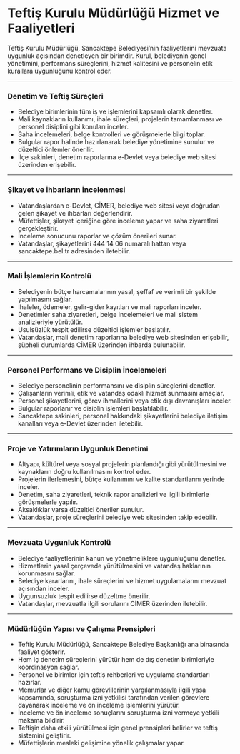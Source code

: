 # Teftiş Kurulu Müdürlüğü Hizmet ve Faaliyetleri

Teftiş Kurulu Müdürlüğü, Sancaktepe Belediyesi’nin faaliyetlerini mevzuata uygunluk açısından denetleyen bir birimdir. Kurul, belediyenin genel yönetimini, performans süreçlerini, hizmet kalitesini ve personelin etik kurallara uygunluğunu kontrol eder.

---

### **Denetim ve Teftiş Süreçleri**

- Belediye birimlerinin tüm iş ve işlemlerini kapsamlı olarak denetler.
- Mali kaynakların kullanımı, ihale süreçleri, projelerin tamamlanması ve personel disiplini gibi konuları inceler.
- Saha incelemeleri, belge kontrolleri ve görüşmelerle bilgi toplar.
- Bulgular rapor halinde hazırlanarak belediye yönetimine sunulur ve düzeltici önlemler önerilir.
- İlçe sakinleri, denetim raporlarına e-Devlet veya belediye web sitesi üzerinden erişebilir.

---

### **Şikayet ve İhbarların İncelenmesi**

- Vatandaşlardan e-Devlet, CİMER, belediye web sitesi veya doğrudan gelen şikayet ve ihbarları değerlendirir.
- Müfettişler, şikayet içeriğine göre inceleme yapar ve saha ziyaretleri gerçekleştirir.
- İnceleme sonucunu raporlar ve çözüm önerileri sunar.
- Vatandaşlar, şikayetlerini 444 14 06 numaralı hattan veya sancaktepe.bel.tr adresinden iletebilir.

---

### **Mali İşlemlerin Kontrolü**

- Belediyenin bütçe harcamalarının yasal, şeffaf ve verimli bir şekilde yapılmasını sağlar.
- İhaleler, ödemeler, gelir-gider kayıtları ve mali raporları inceler.
- Denetimler saha ziyaretleri, belge incelemeleri ve mali sistem analizleriyle yürütülür.
- Usulsüzlük tespit edilirse düzeltici işlemler başlatılır.
- Vatandaşlar, mali denetim raporlarına belediye web sitesinden erişebilir, şüpheli durumlarda CİMER üzerinden ihbarda bulunabilir.

---

### **Personel Performans ve Disiplin İncelemeleri**

- Belediye personelinin performansını ve disiplin süreçlerini denetler.
- Çalışanların verimli, etik ve vatandaş odaklı hizmet sunmasını amaçlar.
- Personel şikayetlerini, görev ihmallerini veya etik dışı davranışları inceler.
- Bulgular raporlanır ve disiplin işlemleri başlatılabilir.
- Sancaktepe sakinleri, personel hakkındaki şikayetlerini belediye iletişim kanalları veya e-Devlet üzerinden iletebilir.

---

### **Proje ve Yatırımların Uygunluk Denetimi**

- Altyapı, kültürel veya sosyal projelerin planlandığı gibi yürütülmesini ve kaynakların doğru kullanılmasını kontrol eder.
- Projelerin ilerlemesini, bütçe kullanımını ve kalite standartlarını yerinde inceler.
- Denetim, saha ziyaretleri, teknik rapor analizleri ve ilgili birimlerle görüşmelerle yapılır.
- Aksaklıklar varsa düzeltici öneriler sunulur.
- Vatandaşlar, proje süreçlerini belediye web sitesinden takip edebilir.

---

### **Mevzuata Uygunluk Kontrolü**

- Belediye faaliyetlerinin kanun ve yönetmeliklere uygunluğunu denetler.
- Hizmetlerin yasal çerçevede yürütülmesini ve vatandaş haklarının korunmasını sağlar.
- Belediye kararlarını, ihale süreçlerini ve hizmet uygulamalarını mevzuat açısından inceler.
- Uygunsuzluk tespit edilirse düzeltme önerilir.
- Vatandaşlar, mevzuatla ilgili sorularını CİMER üzerinden iletebilir.

---

### **Müdürlüğün Yapısı ve Çalışma Prensipleri**

- Teftiş Kurulu Müdürlüğü, Sancaktepe Belediye Başkanlığı ana binasında faaliyet gösterir.
- Hem iç denetim süreçlerini yürütür hem de dış denetim birimleriyle koordinasyon sağlar.
- Personel ve birimler için teftiş rehberleri ve uygulama standartları hazırlar.
- Memurlar ve diğer kamu görevlilerinin yargılanmasıyla ilgili yasa kapsamında, soruşturma izni yetkilisi tarafından verilen görevlere dayanarak inceleme ve ön inceleme işlemlerini yürütür.
- İnceleme ve ön inceleme sonuçlarını soruşturma izni vermeye yetkili makama bildirir.
- Teftişin daha etkili yürütülmesi için genel prensipleri belirler ve teftiş sistemini geliştirir.
- Müfettişlerin mesleki gelişimine yönelik çalışmalar yapar.